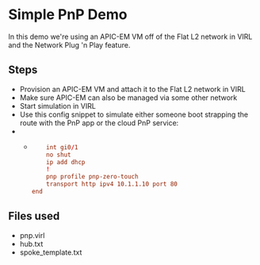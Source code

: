 # Simple PnP Demo
In this demo we're using an APIC-EM VM off of the Flat L2 network in VIRL and the Network Plug 'n Play feature.
## Steps
- Provision an APIC-EM VM and attach it to the Flat L2 network in VIRL
- Make sure APIC-EM can also be managed via some other network
- Start simulation in VIRL
- Use this config snippet to simulate either someone boot strapping the route with the PnP app or the cloud PnP service:
- - ```conf t
		int gi0/1
		no shut
		ip add dhcp
		!
		pnp profile pnp-zero-touch 
		transport http ipv4 10.1.1.10 port 80 
	end
## Files used
- pnp.virl
- hub.txt
- spoke_template.txt

